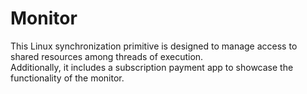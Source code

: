 # Monitor
This Linux synchronization primitive is designed to manage access to shared resources among threads of execution.  
Additionally, it includes a subscription payment app to showcase the functionality of the monitor.
